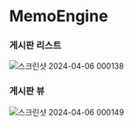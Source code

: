 # MemoEngine

### 게시판 리스트
![스크린샷 2024-04-06 000138](https://github.com/gusrl6394/MemoEngine/assets/20663508/43e70da8-599b-4d8a-b163-8488190ce590)

### 게시판 뷰
![스크린샷 2024-04-06 000149](https://github.com/gusrl6394/MemoEngine/assets/20663508/f945bd9d-1252-450e-92f0-be4407c52349)

